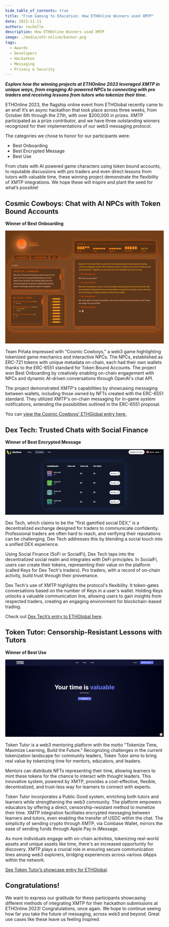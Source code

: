 ```yaml
---
hide_table_of_contents: true
title: "From Gaming to Education: How ETHOnline Winners used XMTP"
date: 2023-21-11
authors: rochelle
description: How ETHOnline Winners used XMTP
image: ./media/eth-online/banner.png
tags:
  - Awards
  - Developers
  - Hackathon
  - Messaging
  - Privacy & Security
---
```


**_Explore how the winning projects at ETHOnline 2023 leveraged XMTP in unique ways, from engaging AI-powered NPCs to connecting with pro traders and receiving lessons from tutors who tokenize their time._**

<!--truncate-->

ETHOnline 2023, the flagship online event from ETHGlobal recently came to an end! It’s an async hackathon that took place across three weeks, from October 6th through the 27th, with over $200,000 in prizes. XMTP participated as a prize contributor, and we have three outstanding winners recognized for their implementations of our web3 messaging protocol.

The categories we chose to honor for our participants were:

- Best Onboarding
- Best Encrypted Message
- Best Use

From chats with AI powered game characters using token bound accounts, to reputable discussions with pro traders and even direct lessons from tutors with valuable time, these winning project demonstrate the flexibility of XMTP integrations. We hope these will inspire and plant the seed for what’s possible!

## **Cosmic Cowboys: Chat with AI NPCs with Token Bound Accounts**

**Winner of Best Onboarding**

![](./media/eth-online/image1.png)

Team Piñata impressed with "Cosmic Cowboys," a web3 game highlighting tokenized game mechanics and interactive NPCs. The NPCs, established as ERC-721 tokens with unique metadata on-chain, each had their own wallets thanks to the ERC-6551 standard for Token Bound Accounts. The project won Best Onboarding by creatively enabling on-chain engagement with NPCs and dynamic AI-driven conversations through OpenAI's chat API.

The project demonstrated XMTP's capabilities by showcasing messaging between wallets, including those owned by NFTs created with the ERC-6551 standard. They utilized XMTP's on-chain messaging for in-game system notifications, extending the possibilities outlined in the ERC-6551 proposal.

You can [view the Cosmic Cowboys’ ETHGlobal entry here.](https://ethglobal.com/showcase/cosmic-cowboys-3q0co)

## Dex Tech: Trusted Chats with Social Finance

**Winner of Best Encrypted Message**

![](./media/eth-online/image3.png)

Dex Tech, which claims to be the "first gamified social DEX," is a decentralized exchange designed for traders to communicate confidently. Professional traders are often hard to reach, and verifying their reputations can be challenging. Dex Tech addresses this by blending a social touch into a unified DEX experience.

Using Social Finance (SoFi or SocialFi), Dex Tech taps into the decentralized social realm and integrates with DeFi principles. In SocialFi, users can create their tokens, representing their value on the platform (called Keys for Dex Tech's traders). Pro traders, with a record of on-chain activity, build trust through their provenance.

Dex Tech's use of XMTP highlights the protocol's flexibility. It token-gates conversations based on the number of Keys in a user's wallet. Holding Keys unlocks a valuable communication line, allowing users to gain insights from respected traders, creating an engaging environment for blockchain-based trading.

Check out [Dex Tech’s entry to ETHGlobal here](https://ethglobal.com/showcase/dextech-x13s5).

## Token Tutor: Censorship-Resistant Lessons with Tutors

**Winner of Best Use**

![](./media/eth-online/image2.png)

Token Tutor is a web3 mentoring platform with the motto "Tokenize Time, Maximize Learning, Build the Future." Recognizing challenges in the current tokenization landscape for community leaders, Token Tutor aims to bring real value by tokenizing time for mentors, educators, and leaders.

Mentors can distribute NFTs representing their time, allowing learners to mint these tokens for the chance to interact with thought leaders. This innovative system, powered by XMTP, provides a cost-effective, flexible, decentralized, and trust-less way for learners to connect with experts.

Token Tutor incorporates a Public Good system, enriching both tutors and learners while strengthening the web3 community. The platform empowers educators by offering a direct, censorship-resistant method to monetize their time. XMTP integration facilitates encrypted messaging between learners and tutors, even enabling the transfer of USDC within the chat. The simplicity of sending crypto through XMTP, via Coinbase Wallet, mirrors the ease of sending funds through Apple Pay in iMessage.

As more individuals engage with on-chain activities, tokenizing real-world assets and unique assets like time, there's an increased opportunity for discovery. XMTP plays a crucial role in ensuring secure communication lines among web3 explorers, bridging experiences across various dApps within the network.

[See Token Tutor’s showcase entry for ETHGlobal](https://ethglobal.com/showcase/token-tutor-bfyx4).

## Congratulations!

We want to express our gratitude for these participants showcasing different methods of integrating XMTP for their hackathon submissions at ETHOnline 2023! Congratulations, once again. We hope to continue seeing how far you take the future of messaging, across web3 and beyond. Great use cases like these leave us feeling inspired.
